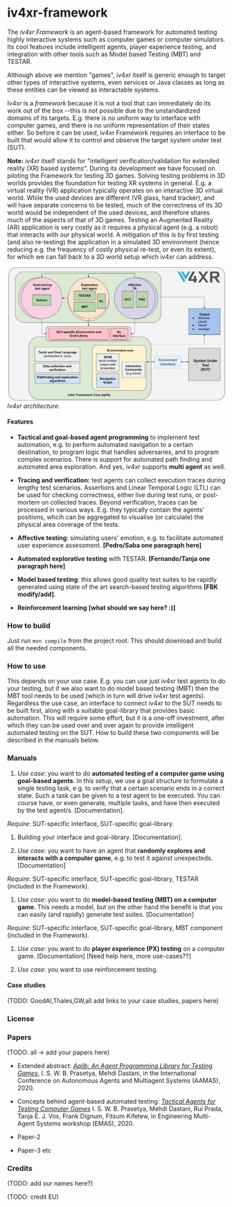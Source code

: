 # iv4xr-framework

The _iv4xr Framework_ is an agent-based framework for automated testing highly interactive systems such as computer games or computer simulators. Its cool features include intelligent agents, player experience testing, and integration with other tools such as Model based Testing (MBT) and TESTAR.

Although above we mention "games", iv4xr itself is generic enough to target other types of interactive systems, even services or Java classes as long as these entities can be viewed as interactable systems.

Iv4xr is a _framework_ because it is not a tool that can immediately do its work out of the box --this is not possible due to the unstandardized domains of its targets. E.g. there is no uniform way to interface with computer games, and there is no uniform representation of their states either. So before it can be used, iv4xr Framework requires an interface to be built that would allow it to control and observe the target system under test (SUT).



**Note:** _iv4xr_ itself stands for "intelligent verification/validation for extended reality (XR) based systems".
During its development we have focused on piloting the Framework for testing 3D games. Solving testing problems in 3D worlds provides the foundation for testing XR systems in general. E.g. a virtual reality (VR) application typically operates on an interactive 3D virtual world. While the used devices are different (VR glass, hand tracker), and will have separate concerns to be tested, much of the correctness of its 3D world would be independent of the used devices, and therefore shares much of the aspects of that of 3D games.
Testing an Augmented Reality (AR) application is very costly as it requires a physical agent (e.g. a robot) that interacts with our physical world. A mitigation of this is by first testing (and also re-testing) the application in a simulated 3D environment (hence reducing e.g. the frequency of costly physical re-test, or even its extent), for which we can fall back to a 3D world setup which iv4xr can address.

![iv4xr-architecture](./docs/iv4xr_architecture1.png)
_Iv4xr architecture_.

#### Features

  * **Tactical and goal-based agent programming** to implement test automation, e.g. to perform automated navigation to a certain destination, to program logic that handles adversaries, and to program complex scenarios. There is support for automated path finding and automated area exploration. And yes, iv4xr supports **multi agent** as well.

  * **Tracing and verification:** test agents can collect execution traces during lengthy test scenarios. Assertions and Linear Temporal Logic (LTL) can be used for checking correctness, either live during test runs, or post-mortem on collected traces. Beyond verification, traces can be processed in various ways. E.g. they typically contain the agents' positions, whcih can be aggregated to visualise (or calculate) the physical area coverage of the tests.

  * **Affective testing**: simulating users' emotion, e.g. to facilitate automated user experience assessment. **[Pedro/Saba one paragraph here]**

  *  **Automated explorative testing** with TESTAR. **[Fernando/Tanja one paragraph here]**

  * **Model based testing**: this allows good quality test suites to be rapidly generated using state of the art search-based testing algorithms **[FBK modify/add]**.

  * **Reinforcement learning** **[what should we say here? :)]**

### How to build

Just run `mvn compile` from the project root. This should download and build all the needed components.  

### How to use

This depends on your use case. E.g. you can use just iv4xr test agents to do your testing, but if we also want to do model based testing (MBT) then the MBT tool needs to be used (which in turn will drive iv4xr test agents). Regardless the use case, an interface to connect iv4xr to the SUT needs to be built first, along with a suitable goal-library that provides basic automation. This will require some effort, but it is a one-off investment, after which they can be used over and over again to provide intelligent automated testing on the SUT. How to build these two components will be described in the manuals below.

### Manuals

1. _Use case_: you want to do **automated testing of a computer game using goal-based agents**. In this setup, we use a goal structure to formulate a single testing task, e.g. to verify that a certain scenario ends in a correct state. Such a task can be given to a test agent to be executed. You can  course have, or even generate, multiple tasks, and have then executed by the test agent/s. [Documentation].

  _Require_: SUT-specific interface, SUT-specific goal-library.

1. Building your interface and goal-library. [Documentation].

1. _Use case_: you want to have an agent that **randomly explores and interacts with a computer game**, e.g. to test it against unexpecteds. [Documentation]

  _Require_: SUT-specific interface, SUT-specific goal-library, TESTAR (included in the Framework).

1. _Use case_: you want to do **model-based testing (MBT) on a computer game**. This needs a model, but on the other hand the benefit is that you can easily (and rapidly) generate test suites. [Documentation]

  _Require_: SUT-specific interface, SUT-specific goal-library, MBT component (included in the Framework).

1. _Use case_: you want to do **player experience (PX) testing** on a computer game. [Documentation] [Need help here, more use-cases??]

1. _Use case_: you want to use reinforcement testing.


#### Case studies

(TODO: GoodAI,Thales,GW,all add links to your case studies, papers here)

### License



### Papers

(TODO: all -> add your papers here)

  * Extended abstract: [_Aplib: An Agent Programming Library for Testing Games_](http://ifaamas.org/Proceedings/aamas2020/pdfs/p1972.pdf), I. S. W. B. Prasetya,  Mehdi Dastani, in the International Conference on Autonomous Agents and Multiagent Systems (AAMAS), 2020.

  * Concepts behind agent-based automated testing:
    [_Tactical Agents for Testing Computer Games_](https://emas2020.in.tu-clausthal.de/files/emas/papers-h/EMAS2020_paper_6.pdf)
  I. S. W. B. Prasetya, Mehdi Dastani, Rui Prada, Tanja E. J. Vos, Frank Dignum, Fitsum Kifetew,
  in Engineering Multi-Agent Systems workshop (EMAS), 2020.

  * Paper-2
  * Paper-3 etc

  ### Credits

  (TODO: add our names here?)

  (TODO: credit EU)
